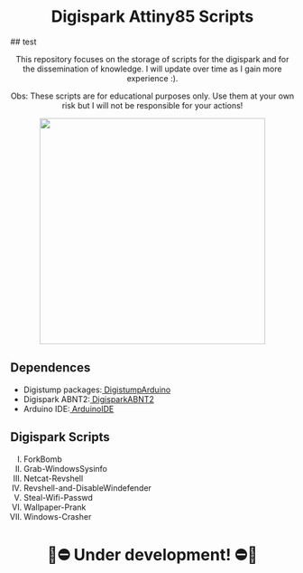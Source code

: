<h1 align="center">Digispark Attiny85 Scripts</h1>
## test
<p align="center">This repository focuses on the storage of scripts for the digispark and for the dissemination of knowledge. I will update over time as I gain more experience :).</p>
<p align="center">Obs: These scripts are for educational purposes only. Use them at your own risk but I will not be responsible for your actions!</p>

<p align="center">
	<img width="400" height="400" src="https://github.com/EndlssNightmare/Digispark-scripts/assets/110058202/7cf31e71-e6ac-4a74-ac69-3762e93ea66f">
</p>

<body>
   <h2 align="left"> Dependences </h2>
<ul>
  <li>Digistump packages:<a href="https://github.com/digistump/DigistumpArduino"> DigistumpArduino</a></li>
  <li>Digispark ABNT2:<a href="https://github.com/jcldf/digisparkABNT2"> DigisparkABNT2</a></li>
  <li>Arduino IDE:<a href="https://www.arduino.cc/en/software"> ArduinoIDE</a></li>
</ul>  

  <h2 align="left"> Digispark Scripts </h2>
<ol type="I">
<li>ForkBomb</li>
<li>Grab-WindowsSysinfo</li>
<li>Netcat-Revshell</li>
<li>Revshell-and-DisableWindefender</li>
<li>Steal-Wifi-Passwd</li>
<li>Wallpaper-Prank</li>
<li>Windows-Crasher</li>
</ol>

<h1 align="center">🚧⛔ Under development! ⛔🚧</h1>

</body>
</html>
